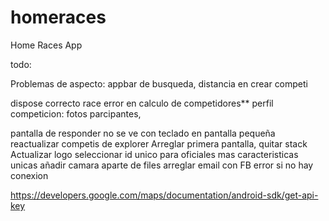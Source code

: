 # homeraces

Home Races App

todo:

Problemas de aspecto: appbar de busqueda, distancia en crear competi

dispose correcto race
error en calculo de competidores**
perfil competicion:  fotos parcipantes,

pantalla de responder no se ve con teclado en pantalla pequeña
reactualizar competis de explorer
Arreglar primera pantalla, quitar stack
Actualizar logo
seleccionar id unico para oficiales mas caracteristicas unicas
añadir camara aparte de files
arreglar email con FB
error si no hay conexion


https://developers.google.com/maps/documentation/android-sdk/get-api-key
